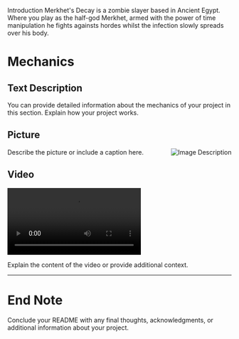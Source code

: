  Introduction
Merkhet's Decay is a zombie slayer based in Ancient Egypt. Where you play as the half-god Merkhet, armed with the power of time manipulation he fights againsts hordes whilst the infection slowly spreads over his body.

# Mechanics

## Text Description

You can provide detailed information about the mechanics of your project in this section. Explain how your project works.

## Picture

<img src="image_url_here" alt="Image Description" align="right">

Describe the picture or include a caption here.

## Video

<video controls width="300">
  <source src="video_url_here" type="video/mp4">
  Your browser does not support the video tag.
</video>

Explain the content of the video or provide additional context.

---

# End Note

Conclude your README with any final thoughts, acknowledgments, or additional information about your project.
